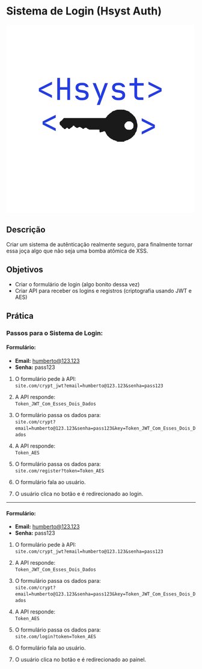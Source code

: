 # Sistema de Login (Hsyst Auth)
![Logo Hsyst Auth](./Hsyst_Auth-semfundo.png)


## Descrição
Criar um sistema de autênticação realmente seguro, para finalmente tornar essa joça algo que não seja uma bomba atômica de XSS.

## Objetivos

- Criar o formulário de login (algo bonito dessa vez)
- Criar API para receber os logins e registros (criptografia usando JWT e AES)

## Prática

### Passos para o Sistema de Login:

#### Formulário:
- **Email:** humberto@123.123
- **Senha:** pass123

1. O formulário pede à API:  
   `site.com/crypt_jwt?email=humberto@123.123&senha=pass123`
   
2. A API responde:  
   `Token_JWT_Com_Esses_Dois_Dados`
   
3. O formulário passa os dados para:  
   `site.com/crypt?email=humberto@123.123&senha=pass123&key=Token_JWT_Com_Esses_Dois_Dados`
   
4. A API responde:  
   `Token_AES`
   
5. O formulário passa os dados para:  
   `site.com/register?token=Token_AES`
   
6. O formulário fala ao usuário.

7. O usuário clica no botão e é redirecionado ao login.

---

#### Formulário:
- **Email:** humberto@123.123
- **Senha:** pass123

1. O formulário pede à API:  
   `site.com/crypt_jwt?email=humberto@123.123&senha=pass123`
   
2. A API responde:  
   `Token_JWT_Com_Esses_Dois_Dados`
   
3. O formulário passa os dados para:  
   `site.com/crypt?email=humberto@123.123&senha=pass123&key=Token_JWT_Com_Esses_Dois_Dados`
   
4. A API responde:  
   `Token_AES`
   
5. O formulário passa os dados para:  
   `site.com/login?token=Token_AES`
   
6. O formulário fala ao usuário.

7. O usuário clica no botão e é redirecionado ao painel.
